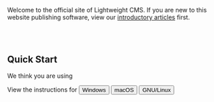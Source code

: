 Welcome to the official site of Lightweight CMS. If you are new to this website publishing software, view our [introductory articles](/#introduction) first.

<!-- Separator. -->
<div style="padding-top: 25pt;"></div>

<h2 id="quick-start">Quick Start</h2>

<p class="quick-start-hint">We think you are using <span id="client-system"></span></p>

<pre class="install-on-windows" style="display: none;"><code class="shell">> choco install php --version=8.0.22
> choco install composer
> choco install nodejs --version=16.16.0
> choco install rsync
> choco install sed
</code></pre>

<pre class="run-on-windows" style="display: none;"><code class="shell">> git clone https://github.com/cwchentw/lightweight-cms.git mysite
> cd mysite
> git checkout php80
> .\tools\bin\serve.bat
</code></pre>

<pre class="run-on-windows" style="display: none;"><code class="shell">> git remote set-url origin https://example.com/user/mysite.git
> .\tools\bin\migrate.bat
> git add .
> git commit -m "Migrate to a new site"
> git push -u origin php80
</code></pre>

<pre class="install-on-macos" style="display: none;"><code class="shell">$ brew install php@8.0
$ brew install composer
$ brew install node@16
</code></pre>

<pre id="run-on-macos" style="display: none;"><code class="shell">$ git clone https://github.com/cwchentw/lightweight-cms.git mysite
$ cd mysite
$ git checkout php80
$ ./tools/bin/serve
</code></pre>

<pre class="install-on-ubuntu" style="display: none;"><code class="shell">$ sudo apt install php php-xml php-mbstring php-zip unzip
</code></pre>

<pre class="install-on-ubuntu" style="display: none;"><code class="shell">$ curl -o composer-setup.php https://getcomposer.org/installer
$ php composer-setup.php --install-dir=$HOME/bin --filename=composer
</code></pre>

<p class="install-on-ubuntu" style="display: none;">Install <a href="https://github.com/nvm-sh/nvm" target="_blank" rel="noopener nofollow"><code>nvm</code></a></p>

<pre class="install-on-ubuntu" style="display: none;"><code class="shell">$ nvm install 16.16.0
$ nvm use 16.16.0
</code></pre>

<pre id="run-on-ubuntu" style="display: none;"><code class="shell">$ git clone https://github.com/cwchentw/lightweight-cms.git mysite
$ cd mysite
$ git checkout php80
$ ./tools/bin/serve
</code></pre>

<pre id="run-on-unix" style="display: none;"><code class="shell">$ git remote set-url origin https://example.com/user/mysite.git
$ ./tools/bin/migrate
$ git add .
$ git commit -m "Migrate to a new site"
$ git push -u origin php80
</code></pre>

<p class="quick-start-hint">View the instructions for <button id="instruction-windows" class="btn btn-secondary instruction-button">Windows</button> <button id="instruction-macos" class="btn btn-secondary instruction-button">macOS</button> <button id="instruction-linux" class="btn btn-secondary instruction-button">GNU/Linux</button></p>

<script>
(function () {
    function isWindows () {
        return window.navigator.userAgent.indexOf("Windows") !== -1;
    }

    function isMacOS () {
        return window.navigator.userAgent.indexOf("Mac") !== -1;
    }

    var clientSystem = document.getElementById('client-system');

    var installOnWindows = document.getElementsByClassName("install-on-windows");
    var runOnWindows = document.getElementsByClassName("run-on-windows");

    var installOnMacOS = document.getElementsByClassName("install-on-macos");

    var installOnUbuntu = document.getElementsByClassName("install-on-ubuntu");

    if (isWindows()) {
        for (var i = 0; i < installOnWindows.length; ++i) {
            installOnWindows[i].style.display = "inherit";
        }

        for (var i = 0; i < runOnWindows.length; ++i) {
            runOnWindows[i].style.display = "inherit";
        }

        clientSystem.innerText = "Windows";
    }
    else if (isMacOS()) {
        for (var i = 0; i < installOnMacOS.length; ++i) {
            installOnMacOS[i].style.display = "inherit";
        }

        document.getElementById("run-on-macos").style.display = "inherit";
        document.getElementById("run-on-unix").style.display = "inherit";

        clientSystem.innerText = "macOS";
    }
    else {
        for (var i = 0; i < installOnUbuntu.length; ++i) {
            installOnUbuntu[i].style.display = "inherit";
        }

        document.getElementById("run-on-ubuntu").style.display = "inherit";
        document.getElementById("run-on-unix").style.display = "inherit";

        clientSystem.innerText = "GNU/Linux";
    }

    document.getElementById("instruction-windows").addEventListener("click", function () {
        for (var i = 0; i < installOnWindows.length; ++i) {
            installOnWindows[i].style.display = "inherit";
        }

        for (var i = 0; i < runOnWindows.length; ++i) {
            runOnWindows[i].style.display = "inherit";
        }

        for (var i = 0; i < installOnMacOS.length; ++i) {
            installOnMacOS[i].style.display = "none";
        }

        document.getElementById("run-on-macos").style.display = "none";
        document.getElementById("run-on-unix").style.display = "none";

        for (var i = 0; i < installOnUbuntu.length; ++i) {
            installOnUbuntu[i].style.display = "none";
        }

        document.getElementById("run-on-ubuntu").style.display = "none";
    });

    document.getElementById("instruction-macos").addEventListener("click", function () {
        for (var i = 0; i < installOnWindows.length; ++i) {
            installOnWindows[i].style.display = "none";
        }

        for (var i = 0; i < runOnWindows.length; ++i) {
            runOnWindows[i].style.display = "none";
        }

        for (var i = 0; i < installOnMacOS.length; ++i) {
            installOnMacOS[i].style.display = "inherit";
        }

        document.getElementById("run-on-macos").style.display = "inherit";
        document.getElementById("run-on-unix").style.display = "inherit";

        for (var i = 0; i < installOnUbuntu.length; ++i) {
            installOnUbuntu[i].style.display = "none";
        }

        document.getElementById("run-on-ubuntu").style.display = "none";
    });

    document.getElementById("instruction-linux").addEventListener("click", function () {
        for (var i = 0; i < installOnWindows.length; ++i) {
            installOnWindows[i].style.display = "none";
        }

        for (var i = 0; i < runOnWindows.length; ++i) {
            runOnWindows[i].style.display = "none";
        }

        for (var i = 0; i < installOnMacOS.length; ++i) {
            installOnMacOS[i].style.display = "none";
        }

        document.getElementById("run-on-macos").style.display = "none";

        for (var i = 0; i < installOnUbuntu.length; ++i) {
            installOnUbuntu[i].style.display = "inherit";
        }

        document.getElementById("run-on-ubuntu").style.display = "inherit";
        document.getElementById("run-on-unix").style.display = "inherit";
    });
})();
</script>
